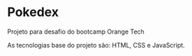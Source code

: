 # Pokedex
Projeto para desafio do bootcamp Orange Tech

As tecnologias base do projeto são: HTML, CSS e JavaScript.
